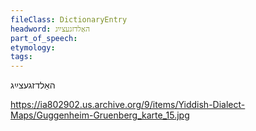```yaml
---
fileClass: DictionaryEntry
headword: האַלדזגעצײַג
part_of_speech: 
etymology: 
tags: 
---
```

האַלדזגעצײַג

https://ia802902.us.archive.org/9/items/Yiddish-Dialect-Maps/Guggenheim-Gruenberg_karte_15.jpg